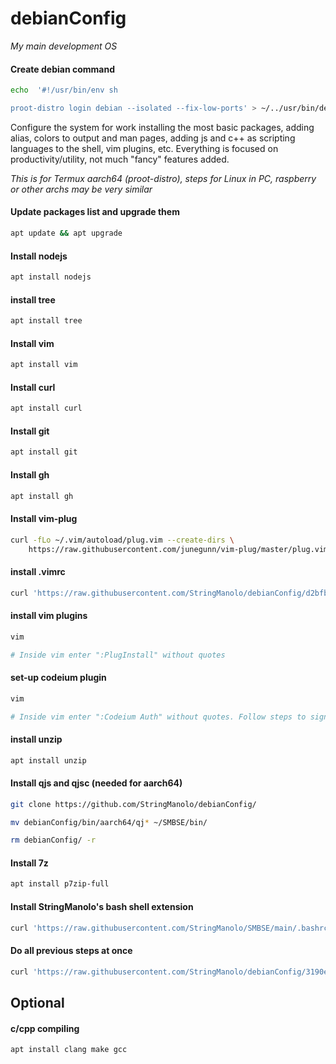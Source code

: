 # debianConfig

_My main development OS_

#### Create debian command
```bash
echo  '#!/usr/bin/env sh

proot-distro login debian --isolated --fix-low-ports' > ~/../usr/bin/debian
```

Configure the system for work installing the most basic packages, adding alias, colors to  output and man pages, adding js and c++ as scripting languages to the shell, vim  plugins, etc. Everything is focused on productivity/utility, not much "fancy" features added.

_This is for Termux aarch64 (proot-distro), steps for Linux in PC, raspberry or other archs may be very similar_


#### Update packages list and upgrade them
```bash
apt update && apt upgrade
```

#### Install nodejs
```bash
apt install nodejs
```

#### install tree
```bash
apt install tree
```

#### Install vim
```bash
apt install vim
```

#### Install curl
```bash
apt install curl
```

#### Install git
```bash
apt install git
```

#### Install gh
```bash
apt install gh
```

#### Install vim-plug
```bash
curl -fLo ~/.vim/autoload/plug.vim --create-dirs \
    https://raw.githubusercontent.com/junegunn/vim-plug/master/plug.vim
```

#### install .vimrc
```bash
curl 'https://raw.githubusercontent.com/StringManolo/debianConfig/d2bfbda769ca5859dff71e0475dd4d932e8d149a/configFiles/.vimrc' -o ~/.vimrc
```

#### install vim plugins
```bash
vim

# Inside vim enter ":PlugInstall" without quotes
```

#### set-up codeium plugin
```bash
vim

# Inside vim enter ":Codeium Auth" without quotes. Follow steps to sign-in and get your token.
```

#### install unzip
```bash
apt install unzip
```

#### Install qjs and qjsc (needed for aarch64)
```bash
git clone https://github.com/StringManolo/debianConfig/

mv debianConfig/bin/aarch64/qj* ~/SMBSE/bin/

rm debianConfig/ -r
```

#### Install 7z
```bash
apt install p7zip-full
```

#### Install StringManolo's bash shell extension
```bash
curl 'https://raw.githubusercontent.com/StringManolo/SMBSE/main/.bashrc' -o ~/.basrc && source ~/.bashrc
```


#### Do all previous steps at once
```bash
curl 'https://raw.githubusercontent.com/StringManolo/debianConfig/3190eec90b01f43bb884abb64028289ad0507117/debianConfigSetup.sh' -Lo ./debianConfigSetup.sh && chmod 775 && ./debianConfigSetup.sh
```

## Optional
#### c/cpp compiling
```bash
apt install clang make gcc
```
